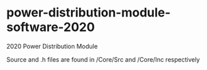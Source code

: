 # power-distribution-module-software-2020
2020 Power Distribution Module

Source and .h files are found in /Core/Src and /Core/Inc respectively
